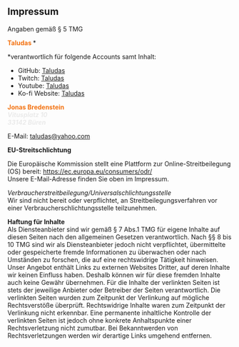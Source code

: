## Impressum
 Angaben gemäß § 5 TMG

 **<font color="#F37313"> Taludas </font>** *

 *verantwortlich für folgende Accounts samt Inhalt:
 - GitHub: [Taludas](https://github.com/Taludas)
 - Twitch: [Taludas](https://www.twitch.tv/taludas)
 - Youtube: [Taludas](https://www.youtube.com/channel/UC2zf7MrD7IJmH96qBfcYhhA)
 - Ko-fi Website: [Taludas](https://ko-fi.com/taludas)

 **<font color="#F37313"> Jonas Bredenstein </font>** <br>
 ***<font color="#EAEAEA"> Vitusplatz 10 </font>*** <br>
 ***<font color="#EAEAEA"> 33142 Büren </font>***

 E-Mail: taludas@yahoo.com


 **EU-Streitschlichtung**

 Die Europäische Kommission stellt eine Plattform zur Online-Streitbeilegung (OS) bereit: https://ec.europa.eu/consumers/odr/ <br>
 Unsere E-Mail-Adresse finden Sie oben im Impressum.

 *Verbraucherstreitbeilegung/Universalschlichtungsstelle* <br>
 Wir sind nicht bereit oder verpflichtet, an Streitbeilegungsverfahren vor einer Verbraucherschlichtungsstelle teilzunehmen.

**Haftung für Inhalte** <br>
Als Diensteanbieter sind wir gemäß § 7 Abs.1 TMG für eigene Inhalte auf diesen Seiten nach den allgemeinen Gesetzen verantwortlich. Nach §§ 8 bis 10 TMG sind wir als Diensteanbieter jedoch nicht verpflichtet, übermittelte oder gespeicherte fremde Informationen zu überwachen oder nach Umständen zu forschen, die auf eine rechtswidrige Tätigkeit hinweisen.
Unser Angebot enthält Links zu externen Websites Dritter, auf deren Inhalte wir keinen Einfluss haben. Deshalb können wir für diese fremden Inhalte auch keine Gewähr übernehmen. Für die Inhalte der verlinkten Seiten ist stets der jeweilige Anbieter oder Betreiber der Seiten verantwortlich. Die verlinkten Seiten wurden zum Zeitpunkt der Verlinkung auf mögliche Rechtsverstöße überprüft. Rechtswidrige Inhalte waren zum Zeitpunkt der Verlinkung nicht erkennbar.
Eine permanente inhaltliche Kontrolle der verlinkten Seiten ist jedoch ohne konkrete Anhaltspunkte einer Rechtsverletzung nicht zumutbar. Bei Bekanntwerden von Rechtsverletzungen werden wir derartige Links umgehend entfernen.